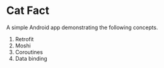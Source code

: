 # Cat Fact

A simple Android app demonstrating the following concepts.

1. Retrofit
2. Moshi
3. Coroutines
4. Data binding
